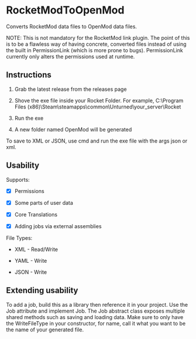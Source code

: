 # RocketModToOpenMod
Converts RocketMod data files to OpenMod data files.

NOTE: This is not mandatory for the RocketMod link plugin. The point of this is to be a flawless way of having concrete, converted files instead of using the built in PermissionLink (which is more prone to bugs). PermissionLink currently only alters the permissions used at runtime. 

## Instructions

1. Grab the latest release from the releases page

2. Shove the exe file inside your Rocket Folder. For example, C:\Program Files (x86)\Steam\steamapps\common\Unturned\your_server\Rocket

3. Run the exe

4. A new folder named OpenMod will be generated

To save to XML or JSON, use cmd and run the exe file with the args json or xml.


## Usability

Supports:

- [x] Permissions

- [x] Some parts of user data

- [x] Core Translations

- [x] Adding jobs via external assemblies

File Types:

* XML - Read/Write

* YAML - Write

* JSON - Write

## Extending usability

To add a job, build this as a library then reference it in your project. Use the Job attribute and implement Job. The Job abstract class exposes multiple shared methods such as saving and loading data. Make sure to only have the WriteFileType in your constructor, for name, call it what you want to be the name of your generated file.

